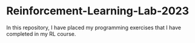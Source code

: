 # Reinforcement-Learning-Lab-2023
In this repository, I have placed my programming exercises that I have completed in my RL course.
